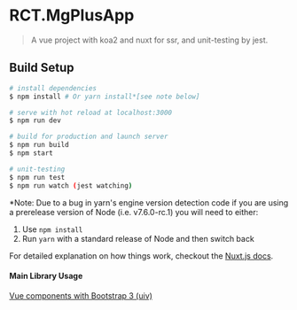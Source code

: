 # RCT.MgPlusApp

> A vue project with koa2 and nuxt for ssr, and unit-testing by jest.


## Build Setup

``` bash
# install dependencies
$ npm install # Or yarn install*[see note below]

# serve with hot reload at localhost:3000
$ npm run dev

# build for production and launch server
$ npm run build
$ npm start

# unit-testing
$ npm run test
$ npm run watch (jest watching)
```

*Note: Due to a bug in yarn's engine version detection code if you are
using a prerelease version of Node (i.e. v7.6.0-rc.1) you will need to either:
  1. Use `npm install`
  2. Run `yarn` with a standard release of Node and then switch back

For detailed explanation on how things work, checkout the [Nuxt.js docs](https://github.com/nuxt/nuxt.js).

#### Main Library Usage
[Vue components with Bootstrap 3 (uiv)](https://github.com/wxsms/uiv)
